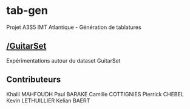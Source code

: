 # tab-gen
Projet A3S5 IMT Atlantique - Génération de tablatures

## [/GuitarSet](./guitarset)

Expérimentations autour du dataset GuitarSet

## Contributeurs

Khalil MAHFOUDH
Paul BARAKE
Camille COTTIGNIES
Pierrick CHEBEL
Kevin LETHUILLIER
Kelian BAERT
